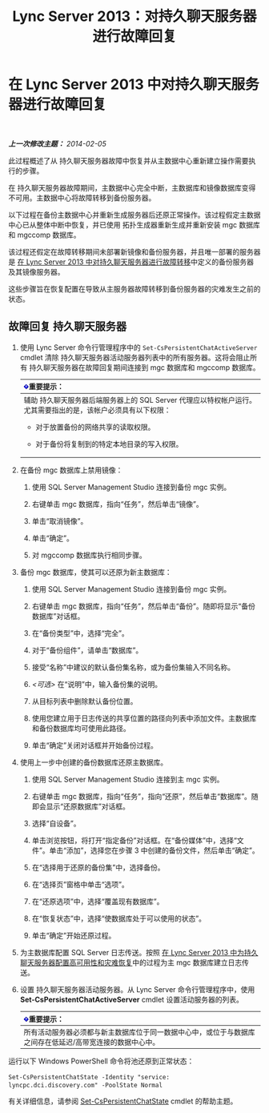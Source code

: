 ﻿---
title: Lync Server 2013：对持久聊天服务器进行故障回复
TOCTitle: 对持久聊天服务器进行故障回复
ms:assetid: 67b91de4-6ddc-43e6-9812-5e1aa84a7980
ms:mtpsurl: https://technet.microsoft.com/zh-cn/library/JJ204970(v=OCS.15)
ms:contentKeyID: 49313102
ms.date: 05/19/2016
mtps_version: v=OCS.15
ms.translationtype: HT
---

# 在 Lync Server 2013 中对持久聊天服务器进行故障回复

 

_**上一次修改主题：** 2014-02-05_

此过程概述了从 持久聊天服务器故障中恢复并从主数据中心重新建立操作需要执行的步骤。

在 持久聊天服务器故障期间，主数据中心完全中断，主数据库和镜像数据库变得不可用。主数据中心将故障转移到备份服务器。

以下过程在备份主数据中心并重新生成服务器后还原正常操作。该过程假定主数据中心已从整体中断中恢复，并已使用 拓扑生成器重新生成并重新安装 mgc 数据库和 mgccomp 数据库。

该过程还假定在故障转移期间未部署新镜像和备份服务器，并且唯一部署的服务器是 [在 Lync Server 2013 中对持久聊天服务器进行故障转移](lync-server-2013-failing-over-persistent-chat-server.md)中定义的备份服务器及其镜像服务器。

这些步骤旨在恢复配置在导致从主服务器故障转移到备份服务器的灾难发生之前的状态。

## 故障回复 持久聊天服务器

1.  使用 Lync Server 命令行管理程序中的 `Set-CsPersistentChatActiveServer` cmdlet 清除 持久聊天服务器活动服务器列表中的所有服务器。这将会阻止所有 持久聊天服务器在故障回复期间连接到 mgc 数据库和 mgccomp 数据库。
    
    <table>
    <colgroup>
    <col style="width: 100%" />
    </colgroup>
    <thead>
    <tr class="header">
    <th><img src="images/Gg398794.important(OCS.15).gif" title="important" alt="important" />重要提示：</th>
    </tr>
    </thead>
    <tbody>
    <tr class="odd">
    <td>辅助 持久聊天服务器后端服务器上的 SQL Server 代理应以特权帐户运行。尤其需要指出的是，该帐户必须具有以下权限：
    <ul>
    <li><p>对于放置备份的网络共享的读取权限。</p></li>
    <li><p>对于备份将复制到的特定本地目录的写入权限。</p></li>
    </ul></td>
    </tr>
    </tbody>
    </table>


2.  在备份 mgc 数据库上禁用镜像：
    
    1.  使用 SQL Server Management Studio 连接到备份 mgc 实例。
    
    2.  右键单击 mgc 数据库，指向“任务”，然后单击“镜像”。
    
    3.  单击“取消镜像”。
    
    4.  单击“确定”。
    
    5.  对 mgccomp 数据库执行相同步骤。

3.  备份 mgc 数据库，使其可以还原为新主数据库：
    
    1.  使用 SQL Server Management Studio 连接到备份 mgc 实例。
    
    2.  右键单击 mgc 数据库，指向“任务”，然后单击“备份”。随即将显示“备份数据库”对话框。
    
    3.  在“备份类型”中，选择“完全”。
    
    4.  对于“备份组件”，请单击“数据库”。
    
    5.  接受“名称”中建议的默认备份集名称，或为备份集输入不同名称。
    
    6.  *\<可选\>* 在“说明”中，输入备份集的说明。
    
    7.  从目标列表中删除默认备份位置。
    
    8.  使用您建立用于日志传送的共享位置的路径向列表中添加文件。主数据库和备份数据库均可使用此路径。
    
    9.  单击“确定”关闭对话框并开始备份过程。

4.  使用上一步中创建的备份数据库还原主数据库。
    
    1.  使用 SQL Server Management Studio 连接到主 mgc 实例。
    
    2.  右键单击 mgc 数据库，指向“任务”，指向“还原”，然后单击“数据库”。随即会显示“还原数据库”对话框。
    
    3.  选择“自设备”。
    
    4.  单击浏览按钮，将打开“指定备份”对话框。在“备份媒体”中，选择“文件”。单击“添加”，选择您在步骤 3 中创建的备份文件，然后单击“确定”。
    
    5.  在“选择用于还原的备份集”中，选择备份。
    
    6.  在“选择页”窗格中单击“选项”。
    
    7.  在“还原选项”中，选择“覆盖现有数据库”。
    
    8.  在“恢复状态”中，选择“使数据库处于可以使用的状态”。
    
    9.  单击“确定”开始还原过程。

5.  为主数据库配置 SQL Server 日志传送。按照 [在 Lync Server 2013 中为持久聊天服务器配置高可用性和灾难恢复](lync-server-2013-configuring-persistent-chat-server-for-high-availability-and-disaster-recovery.md)中的过程为主 mgc 数据库建立日志传送。

6.  设置 持久聊天服务器活动服务器。从 Lync Server 命令行管理程序中，使用 **Set-CsPersistentChatActiveServer** cmdlet 设置活动服务器的列表。
    
    <table>
    <thead>
    <tr class="header">
    <th><img src="images/Gg398794.important(OCS.15).gif" title="important" alt="important" />重要提示：</th>
    </tr>
    </thead>
    <tbody>
    <tr class="odd">
    <td>所有活动服务器必须都与新主数据库位于同一数据中心中，或位于与数据库之间存在低延迟/高带宽连接的数据中心中。</td>
    </tr>
    </tbody>
    </table>


运行以下 Windows PowerShell 命令将池还原到正常状态：

    Set-CsPersistentChatState -Identity "service: lyncpc.dci.discovery.com" -PoolState Normal

有关详细信息，请参阅 [Set-CsPersistentChatState](set-cspersistentchatstate.md) cmdlet 的帮助主题。

